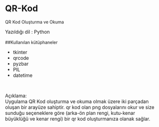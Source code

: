 # QR-Kod
QR Kod Oluşturma ve Okuma

<p style="font-size:110%;">Yazıldığı dil : Python</p>
##Kullanılan kütüphaneler
<ul style="font-size:110%;">
  <li>tkinter</li>
  <li>qrcode</li>
  <li>pyzbar</li>
  <li>PIL</li>
  <li>datetime</li>
</ul>
<br>
<p style="font-size:110%;">Açıklama:<br>Uygulama QR Kod oluşturma ve okuma olmak üzere iki parçadan oluşan bir arayüze sahiptir. qr kod olan png dosyalarını okur ve size sunduğu seçeneklere göre (arka-ön plan rengi, kutu-kenar büyüklüğü ve kenar rengi) bir qr kod oluşturmanıza olanak sağlar.</p>
